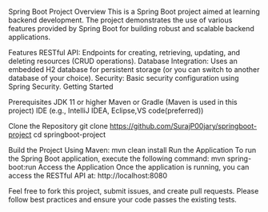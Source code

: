 Spring Boot Project
Overview
This is a Spring Boot project aimed at learning backend development. The project demonstrates the use of various features provided by Spring Boot for building robust and scalable backend applications.

Features
RESTful API: Endpoints for creating, retrieving, updating, and deleting resources (CRUD operations).
Database Integration: Uses an embedded H2 database for persistent storage (or you can switch to another database of your choice).
Security: Basic security configuration using Spring Security.
Getting Started



Prerequisites
JDK 11 or higher
Maven or Gradle (Maven is used in this project)
IDE (e.g., IntelliJ IDEA, Eclipse,VS code(preferred))


Clone the Repository
git clone https://github.com/SurajP00jary/springboot-project
cd springboot-project

Build the Project
Using Maven:
mvn clean install
Run the Application
To run the Spring Boot application, execute the following command:
mvn spring-boot:run
Access the Application
Once the application is running, you can access the RESTful API at:
http://localhost:8080

Feel free to fork this project, submit issues, and create pull requests. Please follow best practices and ensure your code passes the existing tests.
